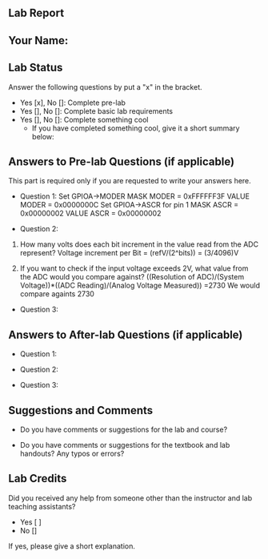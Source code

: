 ##  Lab Report ##

Your Name: 
-----------


Lab Status
-------
Answer the following questions by put a "x" in the bracket.
- Yes [x], No []: Complete pre-lab
- Yes [], No []: Complete basic lab requirements
- Yes [], No []: Complete something cool
  - If you have completed something cool, give it a short summary below: 


Answers to Pre-lab Questions (if applicable)
-------
This part is required only if you are requested to write your answers here. 

* Question 1:
Set GPIOA->MODER 
MASK MODER = 0xFFFFFF3F
VALUE MODER = 0x0000000C
Set GPIOA->ASCR for pin 1
MASK ASCR = 0x00000002 
VALUE ASCR = 0x00000002

* Question 2:
1. How many volts does each bit increment in the value read from the ADC represent?
Voltage increment per Bit = (refV/(2^bits)) 
= (3/4096)V

2. If you want to check if the input voltage exceeds 2V, what value from the ADC would
you compare against?
((Resolution of ADC)/(System Voltage))*((ADC Reading)/(Analog Voltage Measured))
=2730
We would compare againts 2730

* Question 3:


Answers to After-lab Questions (if applicable)
-------

* Question 1:


* Question 2:


* Question 3:


Suggestions and Comments
-------

* Do you have comments or suggestions for the lab and course?


* Do you have comments or suggestions for the textbook and lab handouts? Any typos or errors?



Lab Credits
-------
Did you received any help from someone other than the instructor and lab teaching assistants?
- Yes [ ]
- No []

If yes, please give a short explanation.

